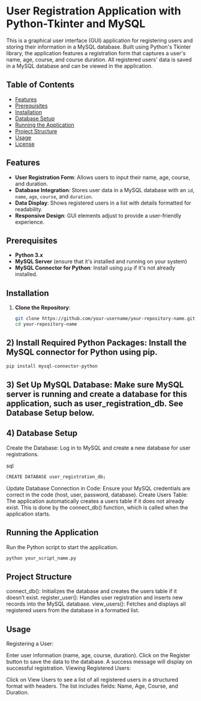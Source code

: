 # User Registration Application with Python-Tkinter and MySQL

This is a graphical user interface (GUI) application for registering users and storing their information in a MySQL database. Built using Python's Tkinter library, the application features a registration form that captures a user's name, age, course, and course duration. All registered users' data is saved in a MySQL database and can be viewed in the application.

## Table of Contents
- [Features](#features)
- [Prerequisites](#prerequisites)
- [Installation](#installation)
- [Database Setup](#database-setup)
- [Running the Application](#running-the-application)
- [Project Structure](#project-structure)
- [Usage](#usage)
- [License](#license)

## Features
- **User Registration Form**: Allows users to input their name, age, course, and duration.
- **Database Integration**: Stores user data in a MySQL database with an `id`, `name`, `age`, `course`, and `duration`.
- **Data Display**: Shows registered users in a list with details formatted for readability.
- **Responsive Design**: GUI elements adjust to provide a user-friendly experience.

## Prerequisites
- **Python 3.x**
- **MySQL Server** (ensure that it's installed and running on your system)
- **MySQL Connector for Python**: Install using `pip` if it's not already installed.

## Installation
1) **Clone the Repository**:
   ```bash
   git clone https://github.com/your-username/your-repository-name.git
   cd your-repository-name

## 2) Install Required Python Packages: Install the MySQL connector for Python using pip.

```bash
pip install mysql-connector-python
```
## 3) Set Up MySQL Database: Make sure MySQL server is running and create a database for this application, such as user_registration_db. See Database Setup below.

## 4) Database Setup
Create the Database: Log in to MySQL and create a new database for user registrations.

sql
```bash
CREATE DATABASE user_registration_db;
```
Update Database Connection in Code: Ensure your MySQL credentials are correct in the code (host, user, password, database).
Create Users Table: The application automatically creates a users table if it does not already exist. This is done by the connect_db() function, which is called when the application starts.

## Running the Application
Run the Python script to start the application.

```bash
python your_script_name.py
```
## Project Structure
connect_db(): Initializes the database and creates the users table if it doesn’t exist.
register_user(): Handles user registration and inserts new records into the MySQL database.
view_users(): Fetches and displays all registered users from the database in a formatted list.
## Usage
Registering a User:

Enter user information (name, age, course, duration).
Click on the Register button to save the data to the database.
A success message will display on successful registration.
Viewing Registered Users:

Click on View Users to see a list of all registered users in a structured format with headers.
The list includes fields: Name, Age, Course, and Duration.
